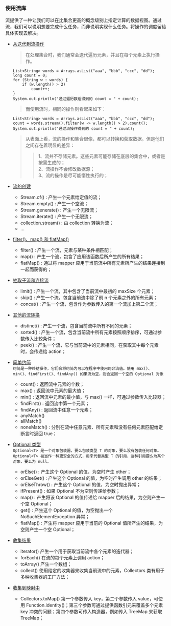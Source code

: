 ### 使用流库

流提供了一种让我们可以在比集合更高的概念级别上指定计算的数据视图。通过流，我们可以说明想要完成什么任务，而非说明实现什么任务。将操作的调度留给具体实现去解决。

* [从迭代到流操作](https://github.com/laofeijunfeng/demo/tree/master/src/main/java/com/linjunfeng/demo/stream/demo1)
    > 在处理集合时，我们通常会迭代遍历元素，并且在每个元素上执行操作。
    ```
    List<String> words = Arrays.asList("aaa", "bbb", "ccc", "dd");
    long count = 0;
    for (String w : words) {
        if (w.length() > 2)
            count++;
    }
    System.out.println("通过遍历数组得到的 count = " + count);
    ```
    > 而使用流时，相同的操作则看起来如下：
    ```
    List<String> words = Arrays.asList("aaa", "bbb", "ccc", "dd");
    count = words.stream().filter(w -> w.length() > 2).count();
    System.out.println("通过流操作得到的 count = " + count);
    ```
    > 从表面上看，流的操作和集合很像，都可以转换和获取数据。但是他们之间存在着明显的差异：
    >> 1、流并不存储元素。这些元素可能存储在底层的集合中，或者是按需生成的；<br/>
        2、流操作不会修改数据源；<br/>
        3、流的操作是尽可能惰性执行的；

* [流的创建](https://github.com/laofeijunfeng/demo/tree/master/src/main/java/com/linjunfeng/demo/stream/demo2)
    * Stream.of() : 产生一个元素给定值的流；
    * Stream.empty() : 产生一个空流；
    * Stream.generate() : 产生一个无限流；
    * Stream.iterate() : 产生一个无限流；
    * collection.stream() : 由 collection 转换为流；
    * ...
    
* [filter()、map() 和 flatMap()](https://github.com/laofeijunfeng/demo/tree/master/src/main/java/com/linjunfeng/demo/stream/demo3)
    * filter() : 产生一个流，元素与某种条件相匹配；
    * map() : 产生一个流，包含了应用该函数后所产生的所有结果；
    * flatMap() : 通过将 mapper 应用于当前流中所有元素所产生的结果连接到一起而获得的；

* [抽取子流和连接流](https://github.com/laofeijunfeng/demo/tree/master/src/main/java/com/linjunfeng/demo/stream/demo4)
    * limit() : 产生一个流，其中包含了当前流中最初的 maxSize 个元素；
    * skip() : 产生一个流，包含当前流中除了前 n 个元素之外的所有元素；
    * concat() : 产生一个流，包含作为参数传入的第一个流加上第二个流；

* [其他的流转换](https://github.com/laofeijunfeng/demo/tree/master/src/main/java/com/linjunfeng/demo/stream/demo5)
    * distinct() : 产生一个流，包含当前流中所有不同的元素；
    * sorted() : 产生一个流，包含当前流中所有元素按照顺序排序，可通过参数传入比较条件；
    * peek() : 产生一个流，它与当前流中的元素相同，在获取其中每个元素时，会传递给 action；
    
* [简单约简](https://github.com/laofeijunfeng/demo/tree/master/src/main/java/com/linjunfeng/demo/stream/demo6)<br/>
    `约简是一种终结操作，它们会将约简为可以在程序中使用的非流值。使用 max()、min()、findFirst()、findAny() 如果流为空，则会返回一个空的 Optional 对象`
    * count() : 返回流中元素的个数；
    * max() : 返回流中元素的最大值；
    * min() : 返回流中元素的最小值，与 max() 一样，可通过参数传入比较器；
    * findFirst() : 返回流中第一个元素；
    * findAny() : 返回流中任意一个元素；
    * anyMatch()
    * allMatch()
    * noneMatch() : 分别在流中任意元素、所有元素和没有任何元素匹配给定断言时返回 true；

* [Optional 类型](https://github.com/laofeijunfeng/demo/tree/master/src/main/java/com/linjunfeng/demo/stream/demo7)<br/>
    `Optional<T> 是一个对象包装器，要么包装类型 T 的对象，要么没有包装任何对象。Optional<T> 被当作一种更安全的方式，用来代替类型 T 的引用，这种引用要么为某个对象，要么为 null。`
    * orElse() : 产生这个 Optional 的值，为空时产生 other；
    * orElseGet() : 产生这个 Optional 的值，为空时产生调用 other 的结果；
    * orElseThrow() : 产生这个 Optional 的值，为空时抛出异常；
    * ifPresent() : 如果 Optional 不为空则传递给参数；
    * map() : 产生将该 Optional 的值传递给 mapper 后的结果，为空则产生一个空 Optional；
    * get() : 产生这个 Optional 的值，为空抛出一个 NoSuchElementException 异常；
    * flatMap() : 产生将 mapper 应用于当前的 Optional 值所产生的结果，为空则产生一个空 Optional；

* [收集结果](https://github.com/laofeijunfeng/demo/tree/master/src/main/java/com/linjunfeng/demo/stream/demo8)
    * iterator() 产生一个用于获取当前流中各个元素的迭代器；
    * forEach() 在流的每个元素上调用 action；
    * toArray() 产生一个数组；
    * collect() 使用给定的收集器来收集当前流中的元素，Collectors 类有用于多种收集器的工厂方法；

* [收集到映射中]()
    * Collectors.toMap() 第一个参数传入 key，第二个参数传入 value，可使用 Function.identity()；第三个参数可通过提供函数引元来覆盖多个元素 key 冲突的问题；第四个参数可传入构造器，例如传入 TreeMap 来获取 TreeMap；
